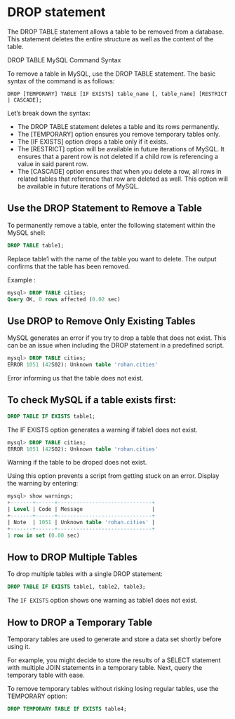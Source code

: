 # DROP statement

The DROP TABLE statement allows a table to be removed from a database. This statement deletes the entire structure as well as the content of the table.

DROP TABLE MySQL Command Syntax

To remove a table in MySQL, use the DROP TABLE statement. The basic syntax of the command is as follows:

```
DROP [TEMPORARY] TABLE [IF EXISTS] table_name [, table_name] [RESTRICT | CASCADE];
```
Let’s break down the syntax:
* The DROP TABLE statement deletes a table and its rows permanently.
* The [TEMPORARY] option ensures you remove temporary tables only.
* The [IF EXISTS] option drops a table only if it exists.
* The [RESTRICT] option will be available in future iterations of MySQL. It ensures that a parent row is not deleted if a child row is referencing a value in said parent row.
* The [CASCADE] option ensures that when you delete a row, all rows in related tables that reference that row are deleted as well. This option will be available in future iterations of MySQL.

## Use the DROP Statement to Remove a Table

To permanently remove a table, enter the following statement within the MySQL shell:

```sql
DROP TABLE table1;
```
Replace table1 with the name of the table you want to delete. The output confirms that the table has been removed.

Example :
```sql
mysql> DROP TABLE cities;
Query OK, 0 rows affected (0.02 sec)
```

## Use DROP to Remove Only Existing Tables

MySQL generates an error if you try to drop a table that does not exist. This can be an issue when including the DROP statement in a predefined script.

```sql
mysql> DROP TABLE cities;
ERROR 1051 (42S02): Unknown table 'rohan.cities'
```

Error informing us that the table does not exist.

## To check MySQL if a table exists first:
```sql
DROP TABLE IF EXISTS table1;
```
The IF EXISTS option generates a warning if table1 does not exist.
```sql
mysql> DROP TABLE cities;
ERROR 1051 (42S02): Unknown table 'rohan.cities'
```
Warning if the table to be droped does not exist.

Using this option prevents a script from getting stuck on an error. Display the warning by entering:
```sql
mysql> show warnings;
+-------+------+------------------------------+
| Level | Code | Message                      |
+-------+------+------------------------------+
| Note  | 1051 | Unknown table 'rohan.cities' |
+-------+------+------------------------------+
1 row in set (0.00 sec)
```

## How to DROP Multiple Tables

To drop multiple tables with a single DROP statement:
```sql
DROP TABLE IF EXISTS table1, table2, table3;
```
The `IF EXISTS` option shows one warning as table1 does not exist.

## How to DROP a Temporary Table

Temporary tables are used to generate and store a data set shortly before using it.

For example, you might decide to store the results of a SELECT statement with multiple JOIN statements in a temporary table. Next, query the temporary table with ease.

To remove temporary tables without risking losing regular tables, use the TEMPORARY option:

```sql
DROP TEMPORARY TABLE IF EXISTS table4;
```